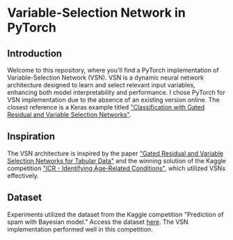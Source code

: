 # Variable-Selection Network in PyTorch

## Introduction
Welcome to this repository, where you'll find a PyTorch implementation of Variable-Selection Network (VSN). VSN is a dynamic neural network architecture designed to learn and select relevant input variables, enhancing both model interpretability and performance. I chose PyTorch for VSN implementation due to the absence of an existing version online. The closest reference is a Keras example titled ["Classification with Gated Residual and Variable Selection Networks"](https://keras.io/examples/structured_data/classification_with_grn_and_vsn/).

## Inspiration
The VSN architecture is inspired by the paper ["Gated Residual and Variable Selection Networks for Tabular Data"](https://arxiv.org/pdf/1912.09363) and the winning solution of the Kaggle competition ["ICR - Identifying Age-Related Conditions"](https://www.kaggle.com/competitions/icr-identify-age-related-conditions), which utilized VSNs effectively.

## Dataset
Experiments utilized the dataset from the Kaggle competition "Prediction of spam with Bayesian model." Access the dataset [here](https://www.kaggle.com/competitions/lets-surpass-the-hosts-bayesian-model/data). The VSN implementation performed well in this competition.

